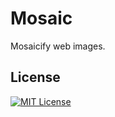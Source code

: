 Mosaic
======

Mosaicify web images.

License
------

[![MIT License](https://img.shields.io/github/license/jamesliu96/Mosaic.svg)](https://github.com/jamesliu96/Mosaic/blob/master/LICENSE)
